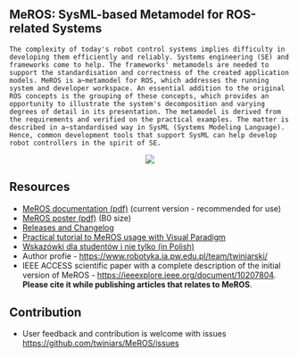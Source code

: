 ## MeROS: SysML-based Metamodel for ROS-related Systems

	The complexity of today's robot control systems implies difficulty in developing them efficiently and reliably. Systems engineering (SE) and frameworks come to help. The frameworks' metamodels are needed to support the standardisation and correctness of the created application models. MeROS is a~metamodel for ROS, which addresses the running system and developer workspace. An essential addition to the original ROS concepts is the grouping of these concepts, which provides an opportunity to illustrate the system's decomposition and varying degrees of detail in its presentation. The metamodel is derived from the requirements and verified on the practical examples. The matter is described in a~standardised way in SysML (Systems Modeling Language). Hence, common development tools that support SysML can help develop robot controllers in the spirit of SE.

<p align="center">
<img src="https://github.com/twiniars/MeROS/blob/main/meros-graphical-abstract.png"> 
</p>

## Resources
* [MeROS documentation (pdf)](https://github.com/twiniars/MeROS/releases/download/3.0.1/meros-3-0-1-doc.pdf) (current version - recommended for use)
* [MeROS poster (pdf)](https://github.com/twiniars/MeROS/releases/download/3.0.1/meros-3-0-1-poster-b0.pdf) (B0 size)
* [Releases and Changelog](https://github.com/twiniars/MeROS/releases)
* [Practical tutorial to MeROS usage with Visual Paradigm](Tutorial.md)
* [Wskazówki dla studentów i nie tylko (in Polish)](doc/THESES_QUESTIONS_CHECK.md)
* Author profie - https://www.robotyka.ia.pw.edu.pl/team/twiniarski/
* IEEE ACCESS scientific paper with a complete description of the initial version of MeROS - https://ieeexplore.ieee.org/document/10207804. **Please cite it while publishing articles that relates to MeROS**.

## Contribution

* User feedback and contribution is welcome with issues https://github.com/twiniars/MeROS/issues


